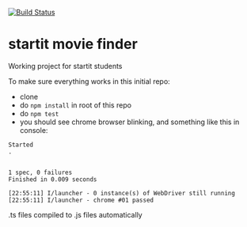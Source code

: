 [![Build Status](https://travis-ci.org/StartITProtractorJS/5-startit-movie-finder.svg?branch=master)](https://travis-ci.org/StartITProtractorJS/5-startit-movie-finder)
# startit movie finder
Working project for startit students


To make sure everything works in this initial repo:
- clone
- do `npm install` in root of this repo
- do `npm test`
- you should see chrome browser blinking, and something like this in console:
```
Started
.


1 spec, 0 failures
Finished in 0.009 seconds

[22:55:11] I/launcher - 0 instance(s) of WebDriver still running
[22:55:11] I/launcher - chrome #01 passed
```


.ts files compiled to .js files automatically
